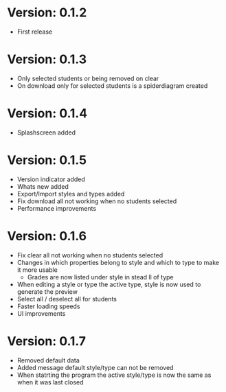 # Version: 0.1.2
- First release

# Version: 0.1.3
- Only selected students or being removed on clear
- On download only for selected students is a spiderdiagram created

# Version: 0.1.4
- Splashscreen added

# Version: 0.1.5
- Version indicator added
- Whats new added
- Export/Import styles and types added
- Fix download all not working when no students selected
- Performance improvements

# Version: 0.1.6
- Fix clear all not working when no students selected
- Changes in which properties belong to style and which to type to make it more usable 
    - Grades are now listed under style in stead ll of type
- When editing a style or type the active type, style is now used to generate the preview 
- Select all / deselect all for students
- Faster loading speeds
- UI improvements

# Version: 0.1.7
- Removed default data
- Added message default style/type can not be removed
- When statrting the program the active style/type is now the same as when it was last closed